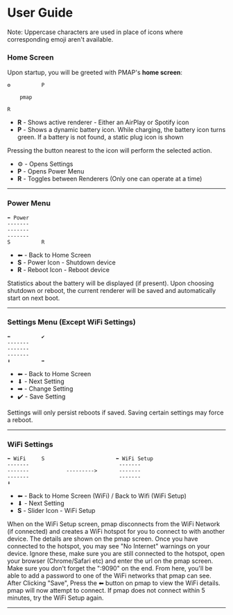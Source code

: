 # User Guide

Note: Uppercase characters are used in place of icons where corresponding emoji aren't available.

### Home Screen

Upon startup, you will be greeted with PMAP's **home screen**:

````
⚙️          P     

    pmap

R           
````
* **R** - Shows active renderer - Either an AirPlay or Spotify icon
* **P** -  Shows a dynamic battery icon. While charging, the battery icon turns green. If a battery is not found, a static plug icon is shown 

Pressing the button nearest to the icon will perform the selected action. 

* ⚙️ - Opens Settings
* **P** - Opens Power Menu
* **R** - Toggles between Renderers (Only one can operate at a time)
---

### Power Menu

````
⬅ Power          
-------
-------
-------
S          R          
````

* ⬅ - Back to Home Screen
* **S** - Power Icon - Shutdown device
* **R** - Reboot Icon - Reboot device

Statistics about the battery will be displayed (if present). Upon choosing shutdown or reboot, the current renderer will be saved and automatically start on next boot.

---

### Settings Menu (Except WiFi Settings)

````
⬅          ✔️       
-------
-------
-------
⬇          ➡          
````

* ⬅ - Back to Home Screen
* ⬇ - Next Setting
* ➡ - Change Setting
* ✔️ - Save Setting

Settings will only persist reboots if saved. Saving certain settings may force a reboot.

---

### WiFi Settings

````
⬅ WiFi     S                       ⬅ WiFi Setup 
-------                             -------
-------            --------->       -------
-------                             -------
⬇                    
````

* ⬅ - Back to Home Screen (WiFi) / Back to Wifi (WiFi Setup)
* ⬇ - Next Setting
* **S** - Slider Icon - WiFi Setup

When on the WiFi Setup screen, pmap disconnects from the WiFi Network (if connected) and creates a WiFi hotspot for you to connect to with another device. The details are shown on the pmap screen. Once you have connected to the hotspot, you may see "No Internet" warnings on your device. Ignore these, make sure you are still connected to the hotspot, open your browser (Chrome/Safari etc) and enter the url on the pmap screen. Make sure you don't forget the ":9090" on the end. From here, you'll be able to add a password to one of the WiFi networks that pmap can see. After Clicking "Save", Press the ⬅ button on pmap to view the WiFi details. pmap will now attempt to connect. If pmap does not connect within 5 minutes, try the WiFi Setup again. 

---